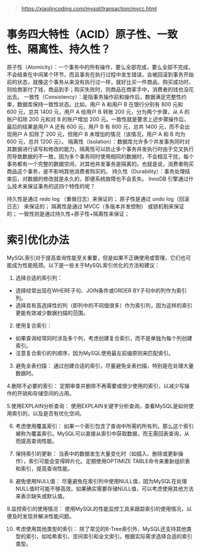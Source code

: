 > https://xiaolincoding.com/mysql/transaction/mvcc.html

# 事务四大特性（ACID）原子性、一致性、隔离性、持久性？

原子性（Atomicity）：一个事务中的所有操作，要么全部完成，要么全部不完成，不会结束在中间某个环节，而且事务在执行过程中发生错误，会被回滚到事务开始前的状态，就像这个事务从来没有执行过一样，就好比买一件商品，购买成功时，则给商家付了钱，商品到手；购买失败时，则商品在商家手中，消费者的钱也没花出去。
一致性（Consistency）：是指事务操作前和操作后，数据满足完整性约束，数据库保持一致性状态。比如，用户 A 和用户 B 在银行分别有 800 元和 600 元，总共 1400 元，用户 A 给用户 B 转账 200 元，分为两个步骤，从 A 的账户扣除 200 元和对 B 的账户增加 200 元。一致性就是要求上述步骤操作后，最后的结果是用户 A 还有 600 元，用户 B 有 800 元，总共 1400 元，而不会出现用户 A 扣除了 200 元，但用户 B 未增加的情况（该情况，用户 A 和 B 均为 600 元，总共 1200 元）。
隔离性（Isolation）：数据库允许多个并发事务同时对其数据进行读写和修改的能力，隔离性可以防止多个事务并发执行时由于交叉执行而导致数据的不一致，因为多个事务同时使用相同的数据时，不会相互干扰，每个事务都有一个完整的数据空间，对其他并发事务是隔离的。也就是说，消费者购买商品这个事务，是不影响其他消费者购买的。
持久性（Durability）：事务处理结束后，对数据的修改就是永久的，即便系统故障也不会丢失。
InnoDB 引擎通过什么技术来保证事务的这四个特性的呢？

持久性是通过 redo log （重做日志）来保证的；
原子性是通过 undo log（回滚日志） 来保证的；
隔离性是通过 MVCC（多版本并发控制） 或锁机制来保证的；
一致性则是通过持久性+原子性+隔离性来保证；


# 索引优化办法

MySQL索引对于提高查询性能至关重要，但是如果不正确使用或管理，它们也可能成为性能瓶颈。以下是一些关于MySQL索引优化的方法和建议：

1. 选择合适的索引列：
+ 选择经常出现在WHERE子句、JOIN条件或ORDER BY子句中的列作为索引列。
+ 选择具有高选择性的列（即列中的不同值很多）作为索引列，因为这样的索引更能有效减少数据扫描的范围。

2. 使用复合索引：
+ 如果查询经常同时涉及多个列，考虑创建复合索引，而不是单独为每个列创建索引。
+ 注意复合索引的列顺序，因为MySQL使用最左前缀原则来匹配索引。

3. 避免全表扫描：
通过创建合适的索引，尽量避免全表扫描，特别是在处理大量数据时。

4.删除不必要的索引：
定期审查并删除不再需要或很少使用的索引，以减少写操作的开销和存储空间的占用。

5.使用EXPLAIN分析查询：
使用EXPLAIN关键字分析查询，查看MySQL是如何使用索引的，以及是否有优化空间。

6. 考虑使用覆盖索引：
如果一个索引包含了查询中所需的所有列，那么这个索引被称为覆盖索引。MySQL可以直接从索引中获取数据，而无需回表查询，从而提高查询性能。

7. 保持索引的更新：
当表中的数据发生大量变化时（如插入、删除或更新操作），索引可能会变得碎片化。定期使用OPTIMIZE TABLE命令来重新组织表和索引，提高查询性能。

8. 避免使用NULL值：
尽量避免在索引列中使用NULL值，因为MySQL在处理NULL值时可能不够高效。如果确实需要存储NULL值，可以考虑使用其他方法来表示缺失或默认值。

9.监控索引的使用情况：
使用MySQL的性能监控工具来跟踪索引的使用情况，以便及时发现并解决性能问题。

10. 考虑使用其他类型的索引：
除了常见的B-Tree索引外，MySQL还支持其他类型的索引，如哈希索引、空间索引和全文索引。根据实际需求选择合适的索引类型。

